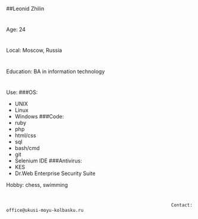 ##Leonid Zhilin
#
Age: 24
#
Local: Moscow, Russia
#
Education: BA in information technology
#
Use:
###OS:
  * UNIX
  * Linux
  * Windows
###Code:
  * ruby
  * php
  * html/css
  * sql
  * bash/cmd
  * git
  * Selenium IDE
  ###Antivirus:
  * KES
  * Dr.Web Enterprise Security Suite

Hobby: chess, swimming
#
                                                                  Contact: office@ukusi-moyu-kolbasku.ru
